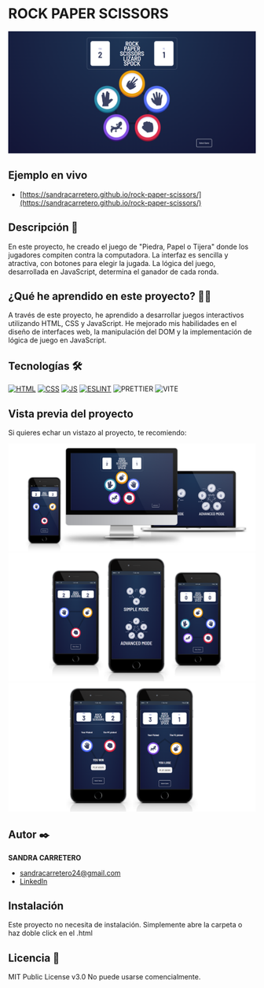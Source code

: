 # ROCK PAPER SCISSORS
![Imagen del proyecto](https://github.com/SandraCarretero/rock-paper-scissors/blob/main/src/assets/images/screencapture-rockpaperscissors.png)

## Ejemplo en vivo

  - [https://sandracarretero.github.io/rock-paper-scissors/](https://sandracarretero.github.io/rock-paper-scissors/)

## Descripción 📑


En este proyecto, he creado el juego de "Piedra, Papel o Tijera" donde los jugadores compiten contra la computadora. La interfaz es sencilla y atractiva, con botones para elegir la jugada. La lógica del juego, desarrollada en JavaScript, determina el ganador de cada ronda.

## ¿Qué he aprendido en este proyecto? 🙇🏻

A través de este proyecto, he aprendido a desarrollar juegos interactivos utilizando HTML, CSS y JavaScript. He mejorado mis habilidades en el diseño de interfaces web, la manipulación del DOM y la implementación de lógica de juego en JavaScript.

## Tecnologías 🛠

<!-- Iconos sacados de: https://github.com/hendrasob/badges/blob/master/README.md y https://github.com/alexandresanlim/Badges4-README.md-Profile -->

[![HTML](https://img.shields.io/badge/HTML5-E34F26?style=for-the-badge&logo=html5&logoColor=white)](https://es.wikipedia.org/wiki/HTML5)
[![CSS](https://img.shields.io/badge/CSS3-1572B6?style=for-the-badge&logo=css3&logoColor=white)](https://es.wikipedia.org/wiki/CSS)
[![JS](https://img.shields.io/badge/JavaScript-F7DF1E?style=for-the-badge&logo=javascript&logoColor=black)](https://es.wikipedia.org/wiki/JavaScript)
[![ESLINT](https://img.shields.io/badge/eslint-3A33D1?style=for-the-badge&logo=eslint&logoColor=white)](https://en.wikipedia.org/wiki/ESLint)
![PRETTIER](https://img.shields.io/badge/prettier-1A2C34?style=for-the-badge&logo=prettier&logoColor=F7BA3E)
![VITE](https://img.shields.io/badge/Vite-B73BFE?style=for-the-badge&logo=vite&logoColor=FFD62E)

## Vista previa del proyecto

Si quieres echar un vistazo al proyecto, te recomiendo:

![Captura del proyecto](https://github.com/SandraCarretero/rock-paper-scissors/blob/main/src/assets/images/rockpaperscissors.png)
![Captura del proyecto](https://github.com/SandraCarretero/rock-paper-scissors/blob/main/src/assets/images/rockpaperscissors-pages.png)
![Captura del proyecto](https://github.com/SandraCarretero/rock-paper-scissors/blob/main/src/assets/images/rockpaperscissors-pages2.png)

## Autor ✒️

**SANDRA CARRETERO**

- [sandracarretero24@gmail.com](sandracarretero24@gmail.com)
- [LinkedIn](https://www.linkedin.com/in/sandra-carretero-lopez/)
<!-- - [Porfolio web](https://tu-dominio.com/) -->

## Instalación

Este proyecto no necesita de instalación. Simplemente abre la carpeta o haz doble click en el .html

## Licencia 📄

MIT Public License v3.0
No puede usarse comencialmente.
